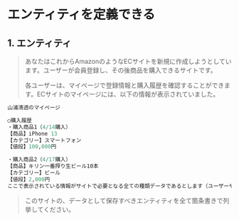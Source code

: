 # エンティティを定義できる
## 1. エンティティ
> あなたはこれからAmazonのようなECサイトを新規に作成しようとしています。ユーザーが会員登録し、その後商品を購入できるサイトです。
>
> 各ユーザーは、マイページで登録情報と購入履歴を確認することができます。ECサイトのマイページには、以下の情報が表示されていました。
```sql
山浦清透のマイページ

○購入履歴
・購入商品1（4/14購入）
【商品】iPhone 13
【カテゴリー】スマートフォン
【値段】100,000円

・購入商品2（4/17購入）
【商品】キリン一番搾り生ビール10本
【カテゴリー】ビール
【値段】2,000円
ここで表示されている情報がサイトで必要となる全ての種類データであるとします（ユーザーや商品は他にも存在しています）。
```

> このサイトの、データとして保存すべきエンティティを全て箇条書きで列挙してください。

